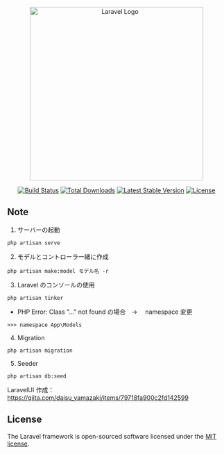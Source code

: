 <p align="center"><a href="https://laravel.com" target="_blank"><img src="https://raw.githubusercontent.com/laravel/art/master/logo-lockup/5%20SVG/2%20CMYK/1%20Full%20Color/laravel-logolockup-cmyk-red.svg" width="400" alt="Laravel Logo"></a></p>

<p align="center">
<a href="https://travis-ci.org/laravel/framework"><img src="https://travis-ci.org/laravel/framework.svg" alt="Build Status"></a>
<a href="https://packagist.org/packages/laravel/framework"><img src="https://img.shields.io/packagist/dt/laravel/framework" alt="Total Downloads"></a>
<a href="https://packagist.org/packages/laravel/framework"><img src="https://img.shields.io/packagist/v/laravel/framework" alt="Latest Stable Version"></a>
<a href="https://packagist.org/packages/laravel/framework"><img src="https://img.shields.io/packagist/l/laravel/framework" alt="License"></a>
</p>

## Note

1. サーバーの起動

```
php artisan serve
```

2. モデルとコントローラ一緒に作成

```
php artisan make:model モデル名 -r
```

3. Laravel のコンソールの使用

```
php artisan tinker
```

-   PHP Error: Class "..." not found の場合　->　 namespace 変更

```
>>> namespace App\Models
```

4. Migration

```
php artisan migration
```

5. Seeder

```
php artisan db:seed
```

LaravelUI 作成：
https://qiita.com/daisu_yamazaki/items/79718fa900c2fd142599

## License

The Laravel framework is open-sourced software licensed under the [MIT license](https://opensource.org/licenses/MIT).
